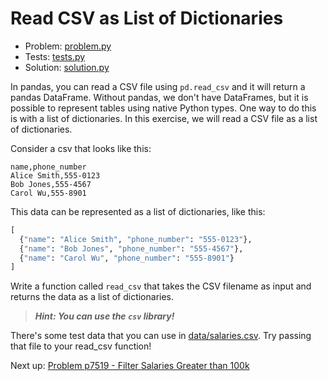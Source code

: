 # Read CSV as List of Dictionaries

- Problem: [problem.py](problem.py)
- Tests: [tests.py](tests.py)
- Solution: [solution.py](solution.py)

In pandas, you can read a CSV file using `pd.read_csv` and it will return a pandas DataFrame. Without pandas, we don't have DataFrames, but it is possible to represent tables using native Python types. One way to do this is with a list of dictionaries. In this exercise, we will read a CSV file as a list of dictionaries.

Consider a csv that looks like this:

```csv
name,phone_number
Alice Smith,555-0123
Bob Jones,555-4567
Carol Wu,555-8901
```

This data can be represented as a list of dictionaries, like this:

```python
[
  {"name": "Alice Smith", "phone_number": "555-0123"},
  {"name": "Bob Jones", "phone_number": "555-4567"},
  {"name": "Carol Wu", "phone_number": "555-8901"}
]
```

Write a function called `read_csv` that takes the CSV filename as input and returns the data as a list of dictionaries.

> **_Hint: You can use the `csv` library!_**

There's some test data that you can use in [data/salaries.csv](../data/salaries.csv). Try passing that file to your read_csv function!

Next up: [Problem p7519 - Filter Salaries Greater than 100k](../p7519/index.md)
